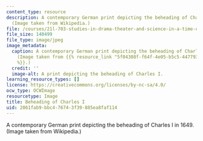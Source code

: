 ```yaml
---
content_type: resource
description: A contemporary German print depicting the beheading of Charles I in 1649.
  (Image taken from Wikipedia.)
file: /courses/21l-703-studies-in-drama-theater-and-science-in-a-time-of-war-spring-2005/2061fab9bbc476743f39885ea8faf114_21l-703s05.jpg
file_size: 140499
file_type: image/jpeg
image_metadata:
  caption: A contemporary German print depicting the beheading of Charles I in 1649.
    (Image taken from {{% resource_link "5f04308f-f64f-4e05-b5c5-4477934f12e9" "Wikipedia"
    %}}.)
  credit: ''
  image-alt: A print depicting the beheading of Charles I.
learning_resource_types: []
license: https://creativecommons.org/licenses/by-nc-sa/4.0/
ocw_type: OCWImage
resourcetype: Image
title: Beheading of Charles I
uid: 2061fab9-bbc4-7674-3f39-885ea8faf114
---
```

A contemporary German print depicting the beheading of Charles I in 1649. (Image taken from Wikipedia.)